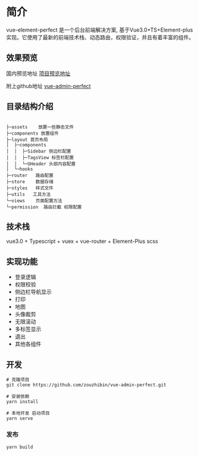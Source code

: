 # 简介
vue-element-perfect 是一个后台前端解决方案, 基于Vue3.0+TS+Element-plus实现。它使用了最新的前端技术栈、动态路由，权限验证，并且有着丰富的组件。

## 效果预览

国内预览地址 [项目预览地址](http://182.61.5.190:8889/#/table/complex)

附上github地址 [vue-admin-perfect](https://github.com/zouzhibin/vue-admin-perfect)

## 目录结构介绍

```

├─assets    放置一些静态文件
├─components 放置组件
├─layout 首页布局
│  ├─components
│  │  ├─Sidebar 侧边栏配置
│  │  ├─TagsView 标签栏配置
│  │  └─UHeader 头部内容配置
│  └─hooks
├─router   路由配置
├─store    数据存储
├─styles   样式文件
├─utils   工具方法
└─views    页面配置方法
└─permission  路由拦截 权限配置
```

## 技术栈
vue3.0 + Typescript + vuex + vue-router + Element-Plus scss

## 实现功能
- 登录逻辑
- 权限校验
- 侧边栏导航显示
- 打印
- 地图
- 头像裁剪
- 无限滚动
- 多标签显示
- 退出
- 其他各组件

## 开发
```
# 克隆项目
git clone https://github.com/zouzhibin/vue-admin-perfect.git

# 安装依赖
yarn install

# 本地开发 启动项目
yarn serve
```

### 发布
```
yarn build
```

